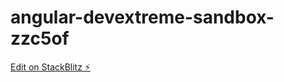 # angular-devextreme-sandbox-zzc5of

[Edit on StackBlitz ⚡️](https://stackblitz.com/edit/angular-devextreme-sandbox-zzc5of)